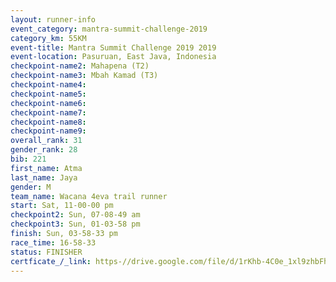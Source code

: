 ```yaml
---
layout: runner-info 
event_category: mantra-summit-challenge-2019 
category_km: 55KM 
event-title: Mantra Summit Challenge 2019 2019 
event-location: Pasuruan, East Java, Indonesia 
checkpoint-name2: Mahapena (T2) 
checkpoint-name3: Mbah Kamad (T3) 
checkpoint-name4: 
checkpoint-name5: 
checkpoint-name6: 
checkpoint-name7: 
checkpoint-name8: 
checkpoint-name9: 
overall_rank: 31
gender_rank: 28
bib: 221
first_name: Atma
last_name: Jaya
gender: M
team_name: Wacana 4eva trail runner
start: Sat, 11-00-00 pm
checkpoint2: Sun, 07-08-49 am
checkpoint3: Sun, 01-03-58 pm
finish: Sun, 03-58-33 pm
race_time: 16-58-33
status: FINISHER
certficate_/_link: https-//drive.google.com/file/d/1rKhb-4C0e_1xl9zhbFhCtDlv3J4i4GXm/view?usp=sharing
---
```

